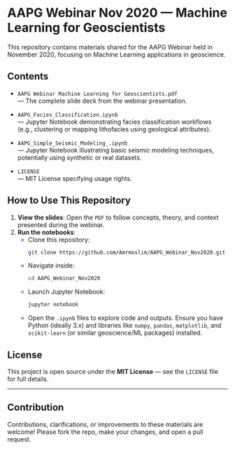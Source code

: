 # AAPG Webinar Nov 2020 — Machine Learning for Geoscientists

This repository contains materials shared for the AAPG Webinar held in November 2020, focusing on Machine Learning applications in geoscience.

## Contents

- `AAPG Webinar Machine Learning for Geoscientists.pdf`  
  — The complete slide deck from the webinar presentation.

- `AAPG_Facies_Classification.ipynb`  
  — Jupyter Notebook demonstrating facies classification workflows (e.g., clustering or mapping lithofacies using geological attributes).

- `AAPG_Simple_Seismic_Modeling_.ipynb`  
  — Jupyter Notebook illustrating basic seismic modeling techniques, potentially using synthetic or real datasets.

- `LICENSE`  
  — MIT License specifying usage rights.

## How to Use This Repository

1. **View the slides**: Open the `PDF` to follow concepts, theory, and context presented during the webinar.
2. **Run the notebooks**:
   - Clone this repository:
     ```bash
     git clone https://github.com/Amrmoslim/AAPG_Webinar_Nov2020.git
     ```
   - Navigate inside:
     ```bash
     cd AAPG_Webinar_Nov2020
     ```
   - Launch Jupyter Notebook:
     ```bash
     jupyter notebook
     ```
   - Open the `.ipynb` files to explore code and outputs. Ensure you have Python (ideally 3.x) and libraries like `numpy`, `pandas`, `matplotlib`, and `scikit-learn` (or similar geoscience/ML packages) installed.

## License

This project is open source under the **MIT License** — see the `LICENSE` file for full details.

---

## Contribution

Contributions, clarifications, or improvements to these materials are welcome! Please fork the repo, make your changes, and open a pull request.


